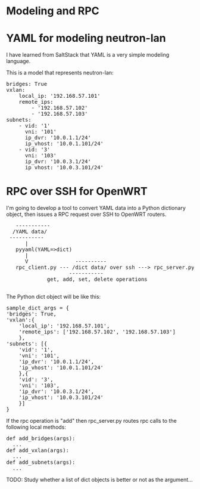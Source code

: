 Modeling and RPC
================

YAML for modeling neutron-lan
=============================

I have learned from SaltStack that YAML is a very simple modeling language.

This is a model that represents neutron-lan:

<pre>
bridges: True
vxlan:
	local_ip: '192.168.57.101'
	remote_ips:
		- '192.168.57.102'
		- '192.168.57.103'
subnets:
	- vid: '1'
	  vni: '101'
	  ip_dvr: '10.0.1.1/24'
	  ip_vhost: '10.0.1.101/24'
	- vid: '3'
	  vni: '103'
	  ip_dvr: '10.0.3.1/24'
	  ip_vhost: '10.0.3.101/24'
</pre>

RPC over SSH for OpenWRT
========================

I'm going to develop a tool to convert YAML data into a Python dictionary object, then issues
a RPC request over SSH to OpenWRT routers.

<pre>
   -----------
  /YAML data/
 -----------
      |
   pyyaml(YAML=>dict)
      |
      V               ----------
   rpc_client.py --- /dict data/ over ssh ---> rpc_server.py
                    -----------
             get, add, set, delete operations
                    
</pre>

The Python dict object will be like this:

<pre>
sample_dict_args = {
'bridges': True,
'vxlan':{
	'local_ip': '192.168.57.101',
	'remote_ips': ['192.168.57.102', '192.168.57.103']
	},
'subnets': [{
	'vid': '1',
	'vni': '101',
	'ip_dvr': '10.0.1.1/24',
	'ip_vhost': '10.0.1.101/24'
	},{
	'vid': '3',
	'vni': '103',
	'ip_dvr': '10.0.3.1/24',
	'ip_vhost': '10.0.3.101/24'
	}]
}
</pre>

If the rpc operation is "add" then rpc_server.py routes rpc calls to the following local methods:
<pre>
def add_bridges(args):
  ...
def add_vxlan(args):
  ...
def add_subnets(args):
  ...
</pre>

TODO: Study whether a list of dict objects is better or not as the argument...
